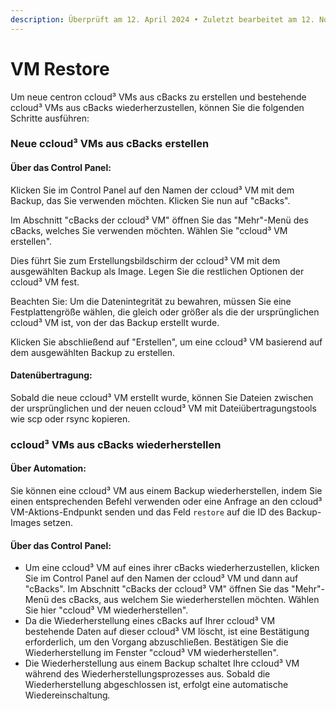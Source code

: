 ```yaml
---
description: Überprüft am 12. April 2024 • Zuletzt bearbeitet am 12. November 2024
---
```


# VM Restore

Um neue centron ccloud³ VMs aus cBacks zu erstellen und bestehende ccloud³ VMs aus cBacks wiederherzustellen, können Sie die folgenden Schritte ausführen:

### **Neue ccloud³ VMs aus** cBacks **erstellen**

#### **Über das Control Panel:**

Klicken Sie im Control Panel auf den Namen der ccloud³ VM mit dem Backup, das Sie verwenden möchten. Klicken Sie nun auf "cBacks".

Im Abschnitt "cBacks der ccloud³ VM" öffnen Sie das "Mehr"-Menü des cBacks, welches Sie verwenden möchten. Wählen Sie "ccloud³ VM erstellen".

Dies führt Sie zum Erstellungsbildschirm der ccloud³ VM mit dem ausgewählten Backup als Image. Legen Sie die restlichen Optionen der ccloud³ VM fest.

Beachten Sie: Um die Datenintegrität zu bewahren, müssen Sie eine Festplattengröße wählen, die gleich oder größer als die der ursprünglichen ccloud³ VM ist, von der das Backup erstellt wurde.

Klicken Sie abschließend auf "Erstellen", um eine ccloud³ VM basierend auf dem ausgewählten Backup zu erstellen.

#### **Datenübertragung:**

Sobald die neue ccloud³ VM erstellt wurde, können Sie Dateien zwischen der ursprünglichen und der neuen ccloud³ VM mit Dateiübertragungstools wie scp oder rsync kopieren.



### **ccloud³ VMs aus** cBacks **wiederherstellen**

#### **Über Automation:**

Sie können eine ccloud³ VM aus einem Backup wiederherstellen, indem Sie einen entsprechenden Befehl verwenden oder eine Anfrage an den ccloud³ VM-Aktions-Endpunkt senden und das Feld `restore` auf die ID des Backup-Images setzen.

#### **Über das Control Panel:**

* Um eine ccloud³ VM auf eines ihrer cBacks wiederherzustellen, klicken Sie im Control Panel auf den Namen der ccloud³ VM und dann auf "cBacks". Im Abschnitt "cBacks der ccloud³ VM" öffnen Sie das "Mehr"-Menü des cBacks, aus welchem Sie wiederherstellen möchten. Wählen Sie hier "ccloud³ VM wiederherstellen".
* Da die Wiederherstellung eines cBacks auf Ihrer ccloud³ VM bestehende Daten auf dieser ccloud³ VM löscht, ist eine Bestätigung erforderlich, um den Vorgang abzuschließen. Bestätigen Sie die Wiederherstellung im Fenster "ccloud³ VM wiederherstellen".
* Die Wiederherstellung aus einem Backup schaltet Ihre ccloud³ VM während des Wiederherstellungsprozesses aus. Sobald die Wiederherstellung abgeschlossen ist, erfolgt eine automatische Wiedereinschaltun&#x67;_._
